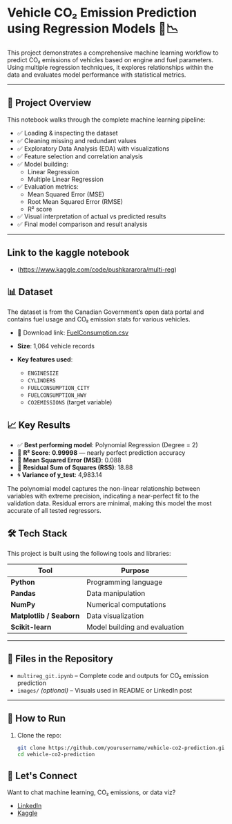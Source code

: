 
# Vehicle CO₂ Emission Prediction using Regression Models 🚗📉

This project demonstrates a comprehensive machine learning workflow to predict CO₂ emissions of vehicles based on engine and fuel parameters. Using multiple regression techniques, it explores relationships within the data and evaluates model performance with statistical metrics.

---

## 📌 Project Overview

This notebook walks through the complete machine learning pipeline:

- ✅ Loading & inspecting the dataset
- ✅ Cleaning missing and redundant values
- ✅ Exploratory Data Analysis (EDA) with visualizations
- ✅ Feature selection and correlation analysis
- ✅ Model building:
  - Linear Regression
  - Multiple Linear Regression
- ✅ Evaluation metrics:
  - Mean Squared Error (MSE)
  - Root Mean Squared Error (RMSE)
  - R² score
- ✅ Visual interpretation of actual vs predicted results
- ✅ Final model comparison and result analysis

---
## Link to the kaggle notebook
-  (https://www.kaggle.com/code/pushkararora/multi-reg)

## 📊 Dataset
The dataset is from the Canadian Government’s open data portal and contains fuel usage and CO₂ emission stats for various vehicles.

- 📎 Download link: [FuelConsumption.csv](https://cf-courses-data.s3.us.cloud-object-storage.appdomain.cloud/IBMDeveloperSkillsNetwork-ML0101EN-SkillsNetwork/labs/Module%202/data/FuelConsumptionCo2.csv)

- **Size**: 1,064 vehicle records
- **Key features used**:
  - `ENGINESIZE`
  - `CYLINDERS`
  - `FUELCONSUMPTION_CITY`
  - `FUELCONSUMPTION_HWY`
  - `CO2EMISSIONS` (target variable)


## 📈 Key Results

- ✅ **Best performing model**: Polynomial Regression (Degree = 2)
- 🎯 **R² Score**: **0.99998** — nearly perfect prediction accuracy
- 🧮 **Mean Squared Error (MSE)**: 0.088
- 🧾 **Residual Sum of Squares (RSS)**: 18.88
- 🌀 **Variance of y_test**: 4,983.14

The polynomial model captures the non-linear relationship between variables with extreme precision, indicating a near-perfect fit to the validation data. Residual errors are minimal, making this model the most accurate of all tested regressors.



## 🛠️ Tech Stack

This project is built using the following tools and libraries:

| Tool | Purpose |
|------|---------|
| **Python** | Programming language |
| **Pandas** | Data manipulation |
| **NumPy** | Numerical computations |
| **Matplotlib / Seaborn** | Data visualization |
| **Scikit-learn** | Model building and evaluation |

---

## 📁 Files in the Repository

- `multireg_git.ipynb` – Complete code and outputs for CO₂ emission prediction
- `images/` *(optional)* – Visuals used in README or LinkedIn post

---

## 🚀 How to Run

1. Clone the repo:
   ```bash
   git clone https://github.com/yourusername/vehicle-co2-prediction.git
   cd vehicle-co2-prediction
   
## 🤝 Let's Connect 

Want to chat machine learning, CO₂ emissions, or data viz?
- [LinkedIn](https://www.linkedin.com/in/pushkar-arora-0b3599356/)
- [Kaggle]([https://www.kaggle.com/pushkararora](https://www.kaggle.com/code/pushkararora/multi-reg))
